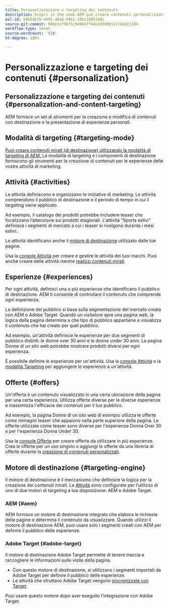 ```yaml
---
title: Personalizzazione e targeting dei contenuti
description: Scopri in che modo AEM può creare contenuti personalizzati
exl-id: b9b5dbf6-d491-48a6-99b1-19bc1b651b8c
source-git-commit: 90de3cf9bf1c949667f4de109d0b517c6be22184
workflow-type: tm+mt
source-wordcount: '518'
ht-degree: 100%

---
```


# Personalizzazione e targeting dei contenuti {#personalization}

## Personalizzazione e targeting dei contenuti {#personalization-and-content-targeting}

AEM fornisce un set di strumenti per la creazione e modifica di contenuti con destinazione e la presentazione di esperienze personali.

## Modalità di targeting {#targeting-mode}

[Puoi creare contenuti mirati (di destinazione) utilizzando la modalità di targeting di AEM. ](/help/sites-cloud/authoring/personalization/targeted-content.md) La modalità di targeting e i componenti di destinazione forniscono gli strumenti per la creazione di contenuti per le esperienze delle vostre attività di marketing.

## Attività {#activities}

Le attività definiscono e organizzano le iniziative di marketing. Le attività comprendono il pubblico di destinazione e il periodo di tempo in cui il targeting viene applicato.

Ad esempio, il catalogo dei prodotti potrebbe includere teaser che focalizzano l’attenzione sui prodotti stagionali. L&#39;attività &quot;Sports estivi&quot; definisce i segmenti di mercato a cui i teaser si rivolgono durante i mesi estivi.

Le attività identificano anche il [motore di destinazione](#targeting-engine) utilizzato dalle tue pagine.

Usa la [console Attività](/help/sites-cloud/authoring/personalization/activities.md) per creare e gestire le attività dei tuoi marchi. Puoi anche creare delle attività mentre [realizzi contenuti mirati](/help/sites-cloud/authoring/personalization/targeted-content.md).

## Esperienze {#experiences}

Per ogni attività, definisci una o più esperienze che identificano il pubblico di destinazione. AEM ti consente di controllare il contenuto che comprende ogni esperienza.

La definizione del pubblico si basa sulla segmentazione del mercato creata con AEM o Adobe Target. Quando un visitatore apre una pagina web, la logica della pagina determina a che tipo di pubblico appartiene e visualizza il contenuto che hai creato per quel pubblico.

Ad esempio, un&#39;attività definisce le esperienze per due segmenti di pubblico distinti: le donne over 30 anni e le donne under 30 anni. La pagina Donne di un sito web potrebbe mostrare prodotti diversi per ogni esperienza.

È possibile definire le esperienze per un&#39;attività. Usa la [console Attività](/help/sites-cloud/authoring/personalization/activities.md#adding-editing-an-activity-using-the-activities-console) o la [modalità Targeting](/help/sites-cloud/authoring/personalization/targeted-content.md#adding-and-removing-experiences-using-targeting-mode) per aggiungere le esperienze a un&#39;attività.

## Offerte {#offers}

Un&#39;offerta è un contenuto visualizzato in una certa ubicazione della pagina per una certa esperienza. Utilizza offerte diverse per le diverse esperienze e massimizza l&#39;efficacia dei contenuti per il tuo pubblico.

Ad esempio, la pagina Donne di un sito web di esempio utilizza le offerte come immagini teaser che appaiono nella parte superiore della pagina. Le offerte utilizzate come teaser sono diverse per l&#39;esperienza Donna Over 30 e per l&#39;esperienza Donna Under 30.

Usa la [console Offerte](/help/sites-cloud/authoring/personalization/offers.md) per creare offerte da utilizzare in più esperienze. Crea le offerte per un uso singolo o aggiungi le offerte da una libreria di offerte durante la [creazione di contenuti personalizzati](/help/sites-cloud/authoring/personalization/targeted-content.md).

## Motore di destinazione {#targeting-engine}

Il motore di destinazione è il meccanismo che definisce la logica per la creazione dei contenuti mirati. Le [Attività](/help/sites-cloud/authoring/personalization/activities.md) sono configurate per l&#39;utilizzo di uno di due motori di targeting a tua disposizione: AEM e Adobe Target.

### AEM {#aem}

AEM fornisce un motore di destinazione integrato che elabora le richieste delle pagine e determina il contenuto da visualizzare. Quando utilizzi il motore di destinazione AEM, puoi usare solo i segmenti creati con AEM per definire il pubblico delle esperienze.

### Adobe Target {#adobe-target}

Il motore di destinazione Adobe Target permette di tenere traccia e raccogliere le informazioni sulle visite della pagina.

* Con questo motore di destinazione, si utilizzano i segmenti importati da Adobe Target per definire il pubblico delle esperienze.
* Le attività che sfruttano Adobe Target vengono [sincronizzate con Target](/help/sites-cloud/authoring/personalization/activities.md#synchronizing-activities-with-adobe-target).

Puoi usare questo motore dopo aver eseguito l’integrazione con Adobe Target. <!--You can use this engine when you have [integrated with Adobe Target](/help/sites-administering/opt-in.md).-->

